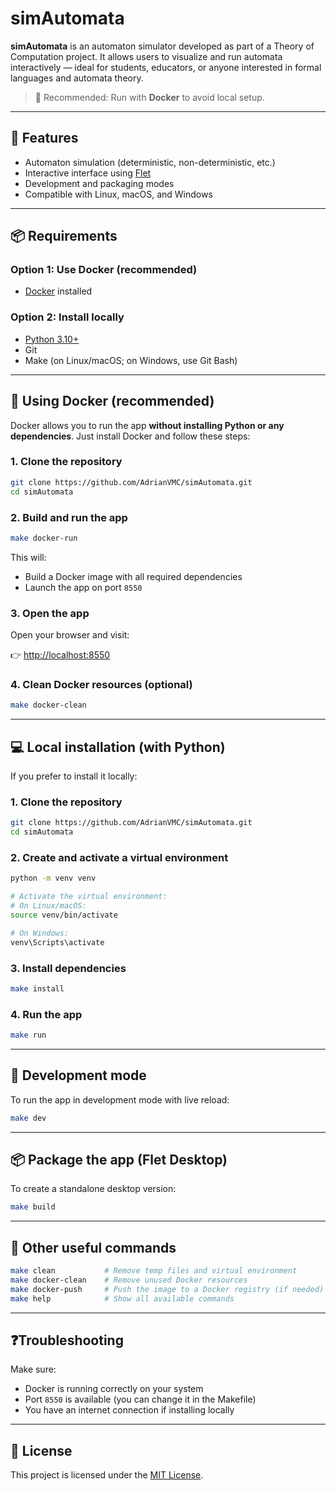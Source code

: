 # simAutomata

**simAutomata** is an automaton simulator developed as part of a Theory of Computation project. It allows users to visualize and run automata interactively — ideal for students, educators, or anyone interested in formal languages and automata theory.

> 🐳 Recommended: Run with **Docker** to avoid local setup.

---

## 🚀 Features

- Automaton simulation (deterministic, non-deterministic, etc.)
- Interactive interface using [Flet](https://flet.dev/)
- Development and packaging modes
- Compatible with Linux, macOS, and Windows

---

## 📦 Requirements

### Option 1: Use Docker (recommended)

- [Docker](https://www.docker.com/get-started) installed

### Option 2: Install locally

- [Python 3.10+](https://www.python.org/downloads/)
- Git
- Make (on Linux/macOS; on Windows, use Git Bash)

---

## 🐳 Using Docker (recommended)

Docker allows you to run the app **without installing Python or any dependencies**. Just install Docker and follow these steps:

### 1. Clone the repository

```bash
git clone https://github.com/AdrianVMC/simAutomata.git
cd simAutomata
```

### 2. Build and run the app

```bash
make docker-run
```

This will:
- Build a Docker image with all required dependencies
- Launch the app on port `8550`

### 3. Open the app

Open your browser and visit:

👉 [http://localhost:8550](http://localhost:8550)

### 4. Clean Docker resources (optional)

```bash
make docker-clean
```

---

## 💻 Local installation (with Python)

If you prefer to install it locally:

### 1. Clone the repository

```bash
git clone https://github.com/AdrianVMC/simAutomata.git
cd simAutomata
```

### 2. Create and activate a virtual environment

```bash
python -m venv venv

# Activate the virtual environment:
# On Linux/macOS:
source venv/bin/activate

# On Windows:
venv\Scripts\activate
```

### 3. Install dependencies

```bash
make install
```

### 4. Run the app

```bash
make run
```

---

## 🔧 Development mode

To run the app in development mode with live reload:

```bash
make dev
```

---

## 📦 Package the app (Flet Desktop)

To create a standalone desktop version:

```bash
make build
```

---

## 🧼 Other useful commands

```bash
make clean           # Remove temp files and virtual environment
make docker-clean    # Remove unused Docker resources
make docker-push     # Push the image to a Docker registry (if needed)
make help            # Show all available commands
```

---

## ❓Troubleshooting

Make sure:
- Docker is running correctly on your system
- Port `8550` is available (you can change it in the Makefile)
- You have an internet connection if installing locally

---

## 📄 License

This project is licensed under the [MIT License](LICENSE).
